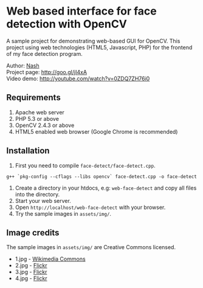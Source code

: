 Web based interface for face detection with OpenCV
==================================================

A sample project for demonstrating web-based GUI for OpenCV. This project using web technologies (HTML5, Javascript, PHP) for the frontend of my face detection program.

Author: [Nash](http://bsd-noobz.com)   
Project page: http://goo.gl/jI4xA  
Video demo: http://youtube.com/watch?v=0ZDQ7ZH76i0

## Requirements

1. Apache web server
2. PHP 5.3 or above
3. OpenCV 2.4.3 or above
4. HTML5 enabled web browser (Google Chrome is recommended)

## Installation

1. First you need to compile `face-detect/face-detect.cpp`.  
<pre><code>g++ `pkg-config --cflags --libs opencv` face-detect.cpp -o face-detect</code></pre>
1. Create a directory in your htdocs, e.g: `web-face-detect` and copy all files into the directory.
1. Start your web server.
1. Open `http://localhost/web-face-detect` with your browser.
1. Try the sample images in `assets/img/`.


## Image credits

The sample images in `assets/img/` are Creative Commons licensed.

* 1.jpg - [Wikimedia Commons](http://commons.wikimedia.org/wiki/File:Peter_Scott-Morgan_\(seated\)_as_Chairman_of_BCS_Robotics_Committee_in_1983.jpg)
* 2.jpg - [Flickr](http://www.flickr.com/photos/dougneiner/4555211967)
* 3.jpg - [Flickr](http://www.flickr.com/photos/dougneiner/4555181685)
* 4.jpg - [Flickr](http://www.flickr.com/photos/rj3/5640465919)


